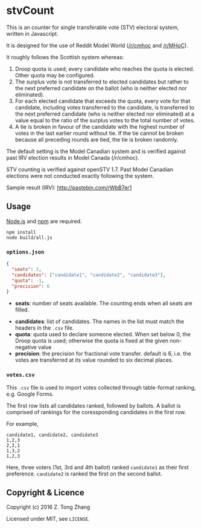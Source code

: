 stvCount
========
This is an counter for single transferable vote (STV) electoral system, written
in Javascript.

It is designed for the use of Reddit Model World
([/r/cmhoc](https://reddit.com/r/cmhoc) and
[/r/MHoC](https://reddit.com/r/mhoc)).

It roughly follows the Scottish system whereas:

1. Droop quota is used; every candidate who reaches the quota is elected. Other
quota may be configured.
2. The surplus vote is not transferred to elected candidates but rather to the
next preferred candidate on the ballot (who is neither elected nor eliminated).
3. For each elected candidate that exceeds the quota, every vote for that
candidate, including votes transferred to the candidate, is transferred to the
next preferred candidate (who is neither elected nor eliminated) at a value
equal to the ratio of the surplus votes to the total number of votes.
4. A tie is broken in favour of the candidate with the highest number of votes
in the last earlier round without tie. If the tie cannot be broken because all
preceding rounds are tied, the tie is broken randomly.

The default setting is the Model Canadian system and is verified against past
IRV election results in Model Canada (/r/cmhoc).

STV counting is verified against openSTV 1.7. Past Model Canadian elections were
not conducted exactly following the system.

Sample result (IRV): http://pastebin.com/rWbB7er1

Usage
-------
[Node.js](https://nodejs.org/) and [npm](https://www.npmjs.com/) are required.

```
npm install
node build/all.js
```

### `options.json`
``` json
{
  "seats": 2,
  "candidates": ["candidate1", "candidate2", "candidate3"],
  "quota": -1,
  "precision": 6
}
```
* **seats**: number of seats available. The counting ends when all seats are
filled.
- **candidates**: list of candidates. The names in the list must match the
headers in the `.csv` file.
- **quota**: quota used to declare someone elected. When set below 0, the Droop
quota is used; otherwise the quota is fixed at the given non-negative value
- **precision**: the precision for fractional vote transfer. default is 6, i.e.
the votes are transferred at its value rounded to six decimal places.

### `votes.csv`
This `.csv` file is used to import votes collected through table-format ranking,
e.g. Google Forms.

The first row lists all candidates ranked, followed by ballots. A ballot is
comprised of rankings for the coressponding candidates in the first row.

For example,
``` csv
candidate1, candidate2, candidate3
1,2,3
2,3,1
1,3,2
1,2,3
```

Here, three voters (1st, 3rd and 4th ballot) ranked `candidate1` as their first
preference. `candidate2` is ranked the first on the second ballot.


Copyright & Licence
-------
Copyright (c) 2016 Z. Tong Zhang

Licensed under MIT, see `LICENSE`.
